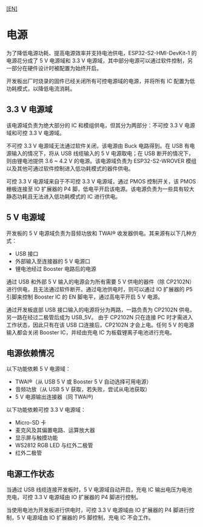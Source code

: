 [[EN]](./ESP32-S2-HMI-DevKit-1_Power_en.md)
# 电源
为了降低电源功耗、提高电源效率并支持电池供电，ESP32-S2-HMI-DevKit-1 的电源花分成了 5 V 电源域和 3.3 V 电源域，其中部分电源可以通过软件控制，另一部分在硬件设计时被配置为始终开启。

开发板出厂时烧录的固件已经关闭所有可控电源域的电源，并将所有 IC 配置为低功耗模式，以降低电流消耗。

## 3.3 V 电源域

该电源域负责为绝大部分的 IC 和模组供电，但其分为两部分：不可控 3.3 V 电源域和可控 3.3 V 电源域。

不可控 3.3 V 电源域无法通过软件关闭，该电源由 Buck 电路得到。在 USB 有电源输入的情况下，将从 USB 线缆输入的 5 V 电源取电；在 USB 断开的情况下，则由锂电池提供 3.6 ~ 4.2 V 的电源。该电源域负责为 ESP32-S2-WROVER 模组以及其他可通过软件控制进入低功耗模式的器件供电。

可控 3.3 V 电源域来自于不可控 3.3 V 电源域，通过 PMOS 控制开关，该 PMOS 栅极连接至 IO 扩展器的 P4 脚，低电平开启该电源。该电源负责为一些具有较大静态功耗且无法进入低功耗模式的 IC 进行供电。

## 5 V 电源域

开发板的 5 V 电源域负责为音频功放和 TWAI® 收发器供电。其来源有以下几种方式：

- USB 接口
- 外部输入至连接器的 5 V 电源口
- 锂电池经过 Booster 电路后的电源

通过 USB 和外部 5 V 输入的电源会为所有需要 5 V 供电的器件（除 CP2102N）进行供电，且无法通过软件断开。通过电池供电时，则可以通过 IO 扩展器的 P5 引脚来控制 Booster IC 的 EN 脚电平，通过高电平开启 5 V 电源。

通过开发板底部 USB 接口输入的电源将分为两路，一路负责为 CP2102N 供电，另一路在经过二极管后成为 USB_5V。
由于 CP2102N 只在连接 PC 时才需进入工作状态，因此只有在该 USB 口连接后，CP2102N 才会上电。任何 5 V 的电源输入都会关闭 Booster IC，并经由充电 IC 为板载锂离子电池进行充电。

## 电源依赖情况

以下功能依赖 5 V 电源域：

- TWAI®（从 USB 5 V 或 Booster 5 V 自动选择可用电源）
- 音频功放（从 USB 5 V 获取，若失败，尝试从电池获取）
- 5 V 电源输出连接器（同 TWAI®)

以下功能依赖可控 3.3 V 电源域：

- Micro-SD 卡
- 麦克风及其偏置电路、运算放大器
- 显示屏与触摸功能
- WS2812 RGB LED 与红外二极管
- 红外二极管

## 电源工作状态
当通过 USB 线缆连接开发板时，5 V 电源域自动开启，充电 IC 输出电压为电池充电，可控 3.3 V 电源域由 IO 扩展器的 P4 脚进行控制。

当使用电池为开发板进行供电时，可控 3.3 V 电源域由 IO 扩展器的 P4 脚进行控制，5 V 电源域由 IO 扩展器的 P5 脚控制，充电 IC 不会工作。
